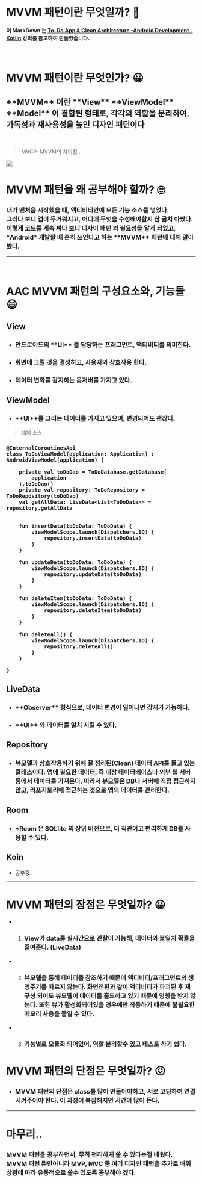 # MVVM 패턴이란 무엇일까? 🤔

 
#### 이 MarkDown 는 [To-Do App & Clean Architecture -Android Development - Kotlin](https://www.udemy.com/course/to-do-app-clean-architecture-android-development-kotlin/#instructor-1) 강의를 참고하여 만들었습니다.


<br>

  # MVVM 패턴이란 무엇인가? 😀
  <h2>**MVVM** 이란  **View** **ViewModel** **Model** 이 결합된 형태로, 각각의 역할을 분리하여, 가독성과 재사용성을 높인 디자인 패턴이다 </h2>

  
<br>

> MVC와 MVVM의 차이점..
<img src="190316-mvc-mvvm.png">
<br>

# MVVM 패턴을 왜 공부해야 할까? 🙄

<h3>내가 맨처음 시작했을 때, 액티비티안에 모든 기능 소스를 넣었다.<br>
 그러다 보니 앱이 무거워지고, 어디에 무엇을 수정해야할지 참 골치 아팠다.
이렇게 코드를 게속 짜다 보니 디자이 패턴 의 필요성을 알게 되었고, 
*Android* 개발할 때 흔히 쓰인다고 하는 **MVVM** 패턴에 대해 알아봤다.</h3>

----------

<br>

# AAC MVVM 패턴의 구성요소와, 기능들 😄


 
  ## View

- <h3> 안드로이드의 **UI** 를 담당하는 프래그먼트, 액티비티를 의미한다.</h3> 
- <h3>화면에 그릴 것을 결정하고, 사용자와 상호작용 한다.</h3>
- <h3>데이터 변화를 감지하는 옵저버를 가지고 있다. </h3>

<h2> ViewModel</h2>

- <h3>**UI**를 그리는 데이터를 가지고 있으며, 변경되어도 괜찮다.</h3>

> 예제 소스
<h3>

```
@InternalCoroutinesApi
class ToDoViewModel(application: Application) : AndroidViewModel(application) {

    private val toDoDao = ToDoDatabase.getDatabase(
        application
    ).toDoDao()
    private val repository: ToDoRepository = ToDoRepository(toDoDao)
    val getAllData: LiveData<List<ToDoData>> = repository.getAllData


    fun insertData(toDoData: ToDoData) {
        viewModelScope.launch(Dispatchers.IO) {
            repository.insertData(toDoData)
        }
    }

    fun updateData(toDoData: ToDoData) {
        viewModelScope.launch(Dispatchers.IO) {
            repository.updateData(toDoData)
        }
    }

    fun deleteItem(toDoData: ToDoData) {
        viewModelScope.launch(Dispatchers.IO) {
            repository.deleteItem(toDoData)
        }
    }

    fun deleteAll() {
        viewModelScope.launch(Dispatchers.IO) {
            repository.deleteAll()
        }
    }

}
```
</h3>

<h2> LiveData</h2>

- <h3>**Observer** 형식으로, 데이터 변경이 일어나면 감지가 가능하다.</h3>
- <h3>**UI** 와 데이터를 일치 시킬 수 있다.</h3>

<h2> Repository </h2>

- <h3>뷰모델과 상호작용하기 위해 잘 정리된(Clean) 데이터 API를 들고 있는 클래스이다. 앱에 필요한 데이터, 즉 내장 데이터베이스나 외부 웹 서버 등에서 데이터를 가져온다. 따라서 뷰모델은 DB나 서버에 직접 접근하지 않고, 리포지토리에 접근하는 것으로 앱의 데이터를 관리한다. </h3>

<h2> Room </h2>

- <h3>*Room 은 SQLlite 의 상위 버전으로, 더 직관이고 편리하게 DB를 사용할 수 있다. </h3>

<h2> Koin</h2>

- 공부중..

---
# MVVM 패턴의 장점은 무엇일까? 😀

- 1.  <h3>View가 data를 실시간으로 관찰이 가능해, 데이터와 불일치 확률을 줄여준다. (LiveData)  </h3>
- 2. <h3> 뷰모델을 통해 데이터를 참조하기 때문에 액티비티/프래그먼트의 생명주기를 따르지 않는다. 화면전환과 같이 액티비티가 파괴된 후 재구성 되어도 뷰모델이 데이터를 홀드하고 있기 때문에 영향을 받지 않는다. 또한 뷰가 활성화되어있을 경우에만 작동하기 때문에 불필요한 메모리 사용을 줄일 수 있다.</h3>
- 3.  <h3>기능별로 모듈화 되어있어, 역할 분리할수 있고 테스트 하기 쉽다.</h3>
  


# MVVM 패턴의 단점은 무엇일까? 😖

- <h3>MVVM 패턴의 단점은 class를 많이 만들어야하고, 서로 코딩하여 연결 시켜주어야 한다. 이 과정이 복잡해지면 시간이 많이 든다.</h3>


---
# 마무리..

<h3>MVVM 패턴을 공부하면서, 무척 편리하게 쓸 수 있다는걸 배웠다. 
<br>
MVVM 패턴 뿐만아니라 MVP, MVC 등 여러 디자인 패턴을 추가로 배워 상황에 따라 유동적으로 쓸수 있도록 공부해야 겠다.</h3>











